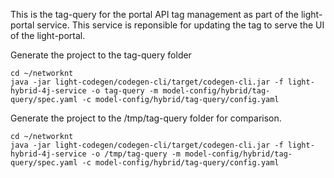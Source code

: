 This is the tag-query for the portal API tag management as part of the light-portal service. This service is reponsible for updating the tag to serve the UI of the light-portal.

Generate the project to the tag-query folder

```
cd ~/networknt
java -jar light-codegen/codegen-cli/target/codegen-cli.jar -f light-hybrid-4j-service -o tag-query -m model-config/hybrid/tag-query/spec.yaml -c model-config/hybrid/tag-query/config.yaml
```

Generate the project to the /tmp/tag-query folder for comparison. 

```
cd ~/networknt
java -jar light-codegen/codegen-cli/target/codegen-cli.jar -f light-hybrid-4j-service -o /tmp/tag-query -m model-config/hybrid/tag-query/spec.yaml -c model-config/hybrid/tag-query/config.yaml
```
